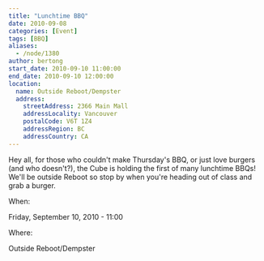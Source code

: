 ```yaml
---
title: "Lunchtime BBQ"
date: 2010-09-08
categories: [Event]
tags: [BBQ]
aliases:
  - /node/1380
author: bertong
start_date: 2010-09-10 11:00:00
end_date: 2010-09-10 12:00:00
location:
  name: Outside Reboot/Dempster
  address:
    streetAddress: 2366 Main Mall
    addressLocality: Vancouver
    postalCode: V6T 1Z4
    addressRegion: BC
    addressCountry: CA
---
```


Hey all, for those who couldn't make Thursday's BBQ, or just love burgers (and who doesn't?), the Cube is holding the first of many lunchtime BBQs! We'll be outside Reboot so stop by when you're heading out of class and grab a burger.

When: 

Friday, September 10, 2010 - 11:00

Where: 

Outside Reboot/Dempster
